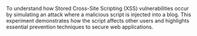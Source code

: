 
  <p> To understand how Stored Cross-Site Scripting (XSS) vulnerabilities occur by simulating an attack where a malicious script is injected into a blog. This experiment demonstrates how the script affects other users and highlights essential prevention techniques to secure web applications.</p>
